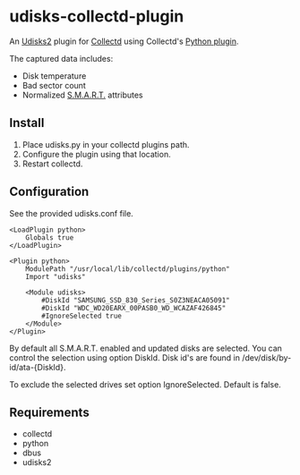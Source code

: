 udisks-collectd-plugin
======================

An [Udisks2](http://udisks.freedesktop.org/docs/latest/) plugin for
[Collectd](http://collectd.org) using Collectd's
[Python plugin](http://collectd.org/documentation/manpages/collectd-python.5.shtml).

The captured data includes:
 * Disk temperature
 * Bad sector count
 * Normalized [S.M.A.R.T.](http://en.wikipedia.org/wiki/S.M.A.R.T.) attributes

Install
-------
 1. Place udisks.py in your collectd plugins path.
 2. Configure the plugin using that location.
 3. Restart collectd.

Configuration
-------------
See the provided udisks.conf file.

    <LoadPlugin python>
        Globals true
    </LoadPlugin>

    <Plugin python>
        ModulePath "/usr/local/lib/collectd/plugins/python"
        Import "udisks"

        <Module udisks>
            #DiskId "SAMSUNG_SSD_830_Series_S0Z3NEACA05091"
            #DiskId "WDC_WD20EARX_00PASB0_WD_WCAZAF426845"
            #IgnoreSelected true
        </Module>
    </Plugin>

By default all S.M.A.R.T. enabled and updated disks are selected.
You can control the selection using option DiskId. Disk id's are found in
/dev/disk/by-id/ata-{DiskId}.

To exclude the selected drives set option IgnoreSelected. Default is false.

Requirements
------------
 * collectd
 * python
 * dbus
 * udisks2
